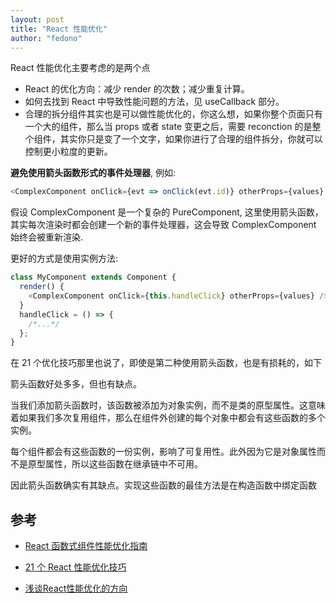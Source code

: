 ```yaml
---
layout: post 
title: "React 性能优化" 
author: "fedono"
---
```




React 性能优化主要考虑的是两个点

- React 的优化方向：减少 render 的次数；减少重复计算。
- 如何去找到 React 中导致性能问题的方法，见 useCallback 部分。
- 合理的拆分组件其实也是可以做性能优化的，你这么想，如果你整个页面只有一个大的组件，那么当 props 或者 state 变更之后，需要 reconction 的是整个组件，其实你只是变了一个文字，如果你进行了合理的组件拆分，你就可以控制更小粒度的更新。



**避免使用箭头函数形式的事件处理器**, 例如:

```js
<ComplexComponent onClick={evt => onClick(evt.id)} otherProps={values} />
```

假设 ComplexComponent 是一个复杂的 PureComponent, 这里使用箭头函数，其实每次渲染时都会创建一个新的事件处理器，这会导致 ComplexComponent 始终会被重新渲染.

更好的方式是使用实例方法:

```js
class MyComponent extends Component {
  render() {
    <ComplexComponent onClick={this.handleClick} otherProps={values} />;
  }
  handleClick = () => {
    /*...*/
  };
}
```

在 21 个优化技巧那里也说了，即使是第二种使用箭头函数，也是有损耗的，如下

箭头函数好处多多，但也有缺点。

当我们添加箭头函数时，该函数被添加为对象实例，而不是类的原型属性。这意味着如果我们多次复用组件，那么在组件外创建的每个对象中都会有这些函数的多个实例。

每个组件都会有这些函数的一份实例，影响了可复用性。此外因为它是对象属性而不是原型属性，所以这些函数在继承链中不可用。

因此箭头函数确实有其缺点。实现这些函数的最佳方法是在构造函数中绑定函数

## 参考

- [React 函数式组件性能优化指南](https://mp.weixin.qq.com/s/mpL1MxLjBqSO49TRijeyeg)

- [ 21 个 React 性能优化技巧](https://www.infoq.cn/article/KVE8xtRs-uPphptq5LUz)
- [浅谈React性能优化的方向](https://juejin.im/post/5d045350f265da1b695d5bf2#heading-1) 